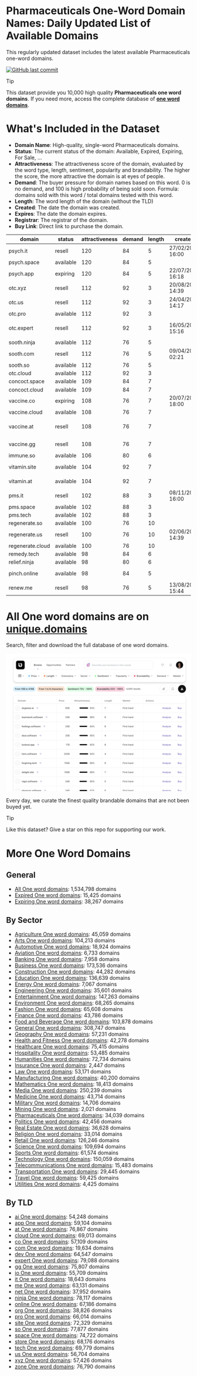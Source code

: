 
# **Pharmaceuticals One-Word Domain Names**: Daily Updated List of Available Domains

This regularly updated dataset includes the latest available Pharmaceuticals one-word domains.

[![GitHub last commit](https://img.shields.io/github/last-commit/UniqueDomains/pharmaceuticals-oneword-domains.svg?style=flat)]() 

> [!TIP]
> This dataset provide you 10,000 high quality **Pharmaceuticals one word domains**.
> If you need more, access the complete database of **[one word domains](https://unique.domains?utm_source=github&utm_medium=dataset&utm_campaign=Pharmaceuticals&utm_content=description.top)**.

# What's Included in the Dataset

- **Domain Name**: High-quality, single-word Pharmaceuticals domains.
- **Status**: The current status of the domain: Available, Expired, Expiring, For Sale, ...
- **Attractiveness**: The attractiveness score of the domain, evaluated by the word type, length, sentiment, popularity and brandability. The higher the score, the more attractive the domain is at eyes of people.
- **Demand**: The buyer pressure for domain names based on this word. 0 is no demand, and 100 is high probability of being sold soon. Formula: domains sold with this word / total domains tested with this word.
- **Length**: The word length of the domain (without the TLD)
- **Created**: The date the domain was created.
- **Expires**: The date the domain expires.
- **Registrar**: The registrar of the domain.
- **Buy Link**: Direct link to purchase the domain.

| domain           | status    | attractiveness | demand | length | created          | expires          | registrar                                                          | sectors                                              |
| ---------------- | --------- | -------------- | ------ | ------ | ---------------- | ---------------- | ------------------------------------------------------------------ | ---------------------------------------------------- |
| psych.it         | resell    | 120            | 84     | 5      | 27/02/2021 16:00 | 27/02/2026 00:00 |                                                                    | Healthcare,Media,Pharmaceuticals                     |
| psych.space      | available | 120            | 84     | 5      |                  |                  |                                                                    | Healthcare,Media,Pharmaceuticals                     |
| psych.app        | expiring  | 120            | 84     | 5      | 22/07/2024 16:18 | 22/07/2025 16:18 | 1API GmbH                                                          | Healthcare,Media,Pharmaceuticals                     |
| otc.xyz          | resell    | 112            | 92     | 3      | 20/08/2015 14:39 | 20/08/2026 23:59 | Go Daddy, LLC                                                      | Finance,Pharmaceuticals,Retail                       |
| otc.us           | resell    | 112            | 92     | 3      | 24/04/2002 14:17 | 23/04/2026 23:59 | Porkbun                                                            | Finance,Pharmaceuticals,Retail                       |
| otc.pro          | available | 112            | 92     | 3      |                  |                  |                                                                    | Finance,Pharmaceuticals,Retail                       |
| otc.expert       | resell    | 112            | 92     | 3      | 16/05/2025 15:16 | 16/05/2026 15:16 | Domain Science Kutatási Szolgáltató Korlátolt Felelősségű Társaság | Finance,Pharmaceuticals,Retail                       |
| sooth.ninja      | available | 112            | 76     | 5      |                  |                  |                                                                    | Healthcare,Pharmaceuticals                           |
| sooth.com        | resell    | 112            | 76     | 5      | 09/04/2002 02:21 | 09/04/2027 02:21 | GoDaddy.com, LLC                                                   | Healthcare,Pharmaceuticals                           |
| sooth.so         | available | 112            | 76     | 5      |                  |                  |                                                                    | Healthcare,Pharmaceuticals                           |
| otc.cloud        | available | 112            | 92     | 3      |                  |                  |                                                                    | Finance,Pharmaceuticals,Retail                       |
| concoct.space    | available | 109            | 84     | 7      |                  |                  |                                                                    | Food and Beverage,Pharmaceuticals,Science            |
| concoct.cloud    | available | 109            | 84     | 7      |                  |                  |                                                                    | Food and Beverage,Pharmaceuticals,Science            |
| vaccine.co       | expiring  | 108            | 76     | 7      | 20/07/2010 18:00 | 19/07/2025 23:59 | Hello Internet Corp.                                               | Healthcare,Medicine,Pharmaceuticals                  |
| vaccine.cloud    | available | 108            | 76     | 7      |                  |                  |                                                                    | Healthcare,Medicine,Pharmaceuticals                  |
| vaccine.at       | resell    | 108            | 76     | 7      |                  |                  | Realtime Register B.V. ( https://nic.at/registrar/423 )            | Healthcare,Medicine,Pharmaceuticals                  |
| vaccine.gg       | resell    | 108            | 76     | 7      |                  |                  | 1API (http://www.1api.net)                                         | Healthcare,Medicine,Pharmaceuticals                  |
| immune.so        | available | 106            | 80     | 6      |                  |                  |                                                                    | Healthcare,Medicine,Pharmaceuticals                  |
| vitamin.site     | available | 104            | 92     | 7      |                  |                  |                                                                    | Food and Beverage,Healthcare,Pharmaceuticals         |
| vitamin.at       | available | 104            | 92     | 7      |                  |                  |                                                                    | Food and Beverage,Healthcare,Pharmaceuticals         |
| pms.it           | resell    | 102            | 88     | 3      | 08/11/2015 16:00 | 23/11/2025 00:00 |                                                                    | Healthcare,Medicine,Pharmaceuticals                  |
| pms.space        | available | 102            | 88     | 3      |                  |                  |                                                                    | Healthcare,Medicine,Pharmaceuticals                  |
| pms.tech         | available | 102            | 88     | 3      |                  |                  |                                                                    | Healthcare,Medicine,Pharmaceuticals                  |
| regenerate.so    | available | 100            | 76     | 10     |                  |                  |                                                                    | Environment,Healthcare,Pharmaceuticals               |
| regenerate.us    | resell    | 100            | 76     | 10     | 02/06/2004 14:39 | 01/06/2026 23:59 | GoDaddy.com, LLC                                                   | Environment,Healthcare,Pharmaceuticals               |
| regenerate.cloud | available | 100            | 76     | 10     |                  |                  |                                                                    | Environment,Healthcare,Pharmaceuticals               |
| remedy.tech      | available | 98             | 84     | 6      |                  |                  |                                                                    | Healthcare,Medicine,Pharmaceuticals                  |
| relief.ninja     | available | 98             | 80     | 6      |                  |                  |                                                                    | Healthcare,Medicine,Pharmaceuticals                  |
| pinch.online     | available | 98             | 84     | 5      |                  |                  |                                                                    | Food and Beverage,General,Healthcare,Pharmaceuticals |
| renew.me         | resell    | 98             | 76     | 5      | 13/08/2008 15:44 | 13/08/2025 15:44 | GoDaddy.com, LLC                                                   | Environment,Healthcare,Pharmaceuticals               |

# All One word domains are on [unique.domains](https://unique.domains?utm_source=github&utm_medium=dataset&utm_campaign=Pharmaceuticals&utm_content=description.bottom)

Search, filter and download the full database of one word domains.

[![Access the only remaining good domain names, before your competitors.](https://github.com/UniqueDomains/pharmaceuticals-oneword-domains/blob/main/unique.domains.jpg?raw=true)](https://unique.domains?utm_source=github&utm_medium=dataset&utm_campaign=Pharmaceuticals&utm_content=description.image)

Every day, we curate the finest quality brandable domains that are not been buyed yet.

> [!TIP]
> Like this dataset? Give a star on this repo for supporting our work.

# More One Word Domains

## General

- [All One word domains](https://github.com/UniqueDomains/oneword-domains): 1,534,798 domains
- [Expired One word domains](https://github.com/UniqueDomains/expired-oneword-domains): 15,425 domains
- [Expiring One word domains](https://github.com/UniqueDomains/expiring-oneword-domains): 38,267 domains
## By Sector

- [Agriculture One word domains](https://github.com/UniqueDomains/agriculture-oneword-domains): 45,059 domains
- [Arts One word domains](https://github.com/UniqueDomains/arts-oneword-domains): 104,213 domains
- [Automotive One word domains](https://github.com/UniqueDomains/automotive-oneword-domains): 18,924 domains
- [Aviation One word domains](https://github.com/UniqueDomains/aviation-oneword-domains): 6,733 domains
- [Banking One word domains](https://github.com/UniqueDomains/banking-oneword-domains): 7,958 domains
- [Business One word domains](https://github.com/UniqueDomains/business-oneword-domains): 173,536 domains
- [Construction One word domains](https://github.com/UniqueDomains/construction-oneword-domains): 44,282 domains
- [Education One word domains](https://github.com/UniqueDomains/education-oneword-domains): 136,639 domains
- [Energy One word domains](https://github.com/UniqueDomains/energy-oneword-domains): 7,067 domains
- [Engineering One word domains](https://github.com/UniqueDomains/engineering-oneword-domains): 35,601 domains
- [Entertainment One word domains](https://github.com/UniqueDomains/entertainment-oneword-domains): 147,263 domains
- [Environment One word domains](https://github.com/UniqueDomains/environment-oneword-domains): 68,265 domains
- [Fashion One word domains](https://github.com/UniqueDomains/fashion-oneword-domains): 65,608 domains
- [Finance One word domains](https://github.com/UniqueDomains/finance-oneword-domains): 43,786 domains
- [Food and Beverage One word domains](https://github.com/UniqueDomains/food-and-beverage-oneword-domains): 103,878 domains
- [General One word domains](https://github.com/UniqueDomains/general-oneword-domains): 308,747 domains
- [Geography One word domains](https://github.com/UniqueDomains/geography-oneword-domains): 57,231 domains
- [Health and Fitness One word domains](https://github.com/UniqueDomains/health-and-fitness-oneword-domains): 42,278 domains
- [Healthcare One word domains](https://github.com/UniqueDomains/healthcare-oneword-domains): 75,415 domains
- [Hospitality One word domains](https://github.com/UniqueDomains/hospitality-oneword-domains): 53,485 domains
- [Humanities One word domains](https://github.com/UniqueDomains/humanities-oneword-domains): 72,734 domains
- [Insurance One word domains](https://github.com/UniqueDomains/insurance-oneword-domains): 2,447 domains
- [Law One word domains](https://github.com/UniqueDomains/law-oneword-domains): 53,171 domains
- [Manufacturing One word domains](https://github.com/UniqueDomains/manufacturing-oneword-domains): 40,200 domains
- [Mathematics One word domains](https://github.com/UniqueDomains/mathematics-oneword-domains): 18,413 domains
- [Media One word domains](https://github.com/UniqueDomains/media-oneword-domains): 250,239 domains
- [Medicine One word domains](https://github.com/UniqueDomains/medicine-oneword-domains): 43,714 domains
- [Military One word domains](https://github.com/UniqueDomains/military-oneword-domains): 14,706 domains
- [Mining One word domains](https://github.com/UniqueDomains/mining-oneword-domains): 2,021 domains
- [Pharmaceuticals One word domains](https://github.com/UniqueDomains/pharmaceuticals-oneword-domains): 34,039 domains
- [Politics One word domains](https://github.com/UniqueDomains/politics-oneword-domains): 42,456 domains
- [Real Estate One word domains](https://github.com/UniqueDomains/real-estate-oneword-domains): 36,628 domains
- [Religion One word domains](https://github.com/UniqueDomains/religion-oneword-domains): 33,014 domains
- [Retail One word domains](https://github.com/UniqueDomains/retail-oneword-domains): 126,246 domains
- [Science One word domains](https://github.com/UniqueDomains/science-oneword-domains): 109,694 domains
- [Sports One word domains](https://github.com/UniqueDomains/sports-oneword-domains): 61,574 domains
- [Technology One word domains](https://github.com/UniqueDomains/technology-oneword-domains): 150,059 domains
- [Telecommunications One word domains](https://github.com/UniqueDomains/telecommunications-oneword-domains): 15,483 domains
- [Transportation One word domains](https://github.com/UniqueDomains/transportation-oneword-domains): 29,445 domains
- [Travel One word domains](https://github.com/UniqueDomains/travel-oneword-domains): 59,425 domains
- [Utilities One word domains](https://github.com/UniqueDomains/utilities-oneword-domains): 4,425 domains
## By TLD

- [ai One word domains](https://github.com/UniqueDomains/ai-oneword-domains): 54,248 domains
- [app One word domains](https://github.com/UniqueDomains/app-oneword-domains): 59,104 domains
- [at One word domains](https://github.com/UniqueDomains/at-oneword-domains): 76,867 domains
- [cloud One word domains](https://github.com/UniqueDomains/cloud-oneword-domains): 69,013 domains
- [co One word domains](https://github.com/UniqueDomains/co-oneword-domains): 57,109 domains
- [com One word domains](https://github.com/UniqueDomains/com-oneword-domains): 19,634 domains
- [dev One word domains](https://github.com/UniqueDomains/dev-oneword-domains): 64,547 domains
- [expert One word domains](https://github.com/UniqueDomains/expert-oneword-domains): 79,088 domains
- [gg One word domains](https://github.com/UniqueDomains/gg-oneword-domains): 75,807 domains
- [io One word domains](https://github.com/UniqueDomains/io-oneword-domains): 55,709 domains
- [it One word domains](https://github.com/UniqueDomains/it-oneword-domains): 18,643 domains
- [me One word domains](https://github.com/UniqueDomains/me-oneword-domains): 63,131 domains
- [net One word domains](https://github.com/UniqueDomains/net-oneword-domains): 37,952 domains
- [ninja One word domains](https://github.com/UniqueDomains/ninja-oneword-domains): 78,117 domains
- [online One word domains](https://github.com/UniqueDomains/online-oneword-domains): 67,186 domains
- [org One word domains](https://github.com/UniqueDomains/org-oneword-domains): 38,826 domains
- [pro One word domains](https://github.com/UniqueDomains/pro-oneword-domains): 66,014 domains
- [site One word domains](https://github.com/UniqueDomains/site-oneword-domains): 72,329 domains
- [so One word domains](https://github.com/UniqueDomains/so-oneword-domains): 77,877 domains
- [space One word domains](https://github.com/UniqueDomains/space-oneword-domains): 74,722 domains
- [store One word domains](https://github.com/UniqueDomains/store-oneword-domains): 68,176 domains
- [tech One word domains](https://github.com/UniqueDomains/tech-oneword-domains): 69,779 domains
- [us One word domains](https://github.com/UniqueDomains/us-oneword-domains): 56,704 domains
- [xyz One word domains](https://github.com/UniqueDomains/xyz-oneword-domains): 57,426 domains
- [zone One word domains](https://github.com/UniqueDomains/zone-oneword-domains): 76,790 domains
        